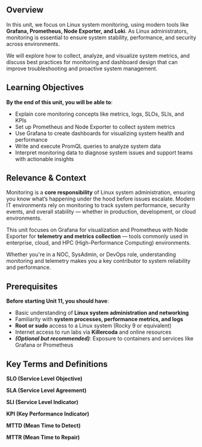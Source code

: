 ## Overview

In this unit, we focus on Linux system monitoring, using modern tools like **Grafana, Prometheus, Node Exporter, and Loki**. As Linux administrators, monitoring is essential to ensure system stability, performance, and security across environments.

We will explore how to collect, analyze, and visualize system metrics, and discuss best practices for monitoring and dashboard design that can improve troubleshooting and proactive system management.

## Learning Objectives

**By the end of this unit, you will be able to**:

- Explain core monitoring concepts like metrics, logs, SLOs, SLIs, and KPIs
- Set up Prometheus and Node Exporter to collect system metrics
- Use Grafana to create dashboards for visualizing system health and performance
- Write and execute PromQL queries to analyze system data
- Interpret monitoring data to diagnose system issues and support teams with actionable insights

## Relevance & Context

Monitoring is a **core responsibility** of Linux system administration, ensuring you know what’s happening under the hood before issues escalate. Modern IT environments rely on monitoring to track system performance, security events, and overall stability — whether in production, development, or cloud environments.

This unit focuses on Grafana for visualization and Prometheus with Node Exporter for **telemetry and metrics collection** — tools commonly used in enterprise, cloud, and HPC (High-Performance Computing) environments.

Whether you're in a NOC, SysAdmin, or DevOps role, understanding monitoring and telemetry makes you a key contributor to system reliability and performance.

## Prerequisites

**Before starting Unit 11, you should have**:

- Basic understanding of **Linux system administration and networking**
- Familiarity with **system processes, performance metrics, and logs**
- **Root or sudo** access to a Linux system (Rocky 9 or equivalent)
- Internet access to run labs via **Killercoda** and online resources
- **_(Optional but recommended)_**: Exposure to containers and services like Grafana or Prometheus

## Key Terms and Definitions

**SLO (Service Level Objective)**

**SLA (Service Level Agreement)**

**SLI (Service Level Indicator)**

**KPI (Key Performance Indicator)**

**MTTD (Mean Time to Detect)**

**MTTR (Mean Time to Repair)**

